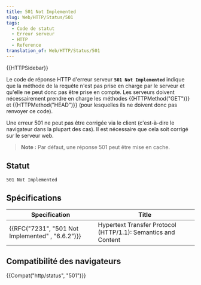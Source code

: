 ```yaml
---
title: 501 Not Implemented
slug: Web/HTTP/Status/501
tags:
  - Code de statut
  - Erreur serveur
  - HTTP
  - Reference
translation_of: Web/HTTP/Status/501
---
```

{{HTTPSidebar}}

Le code de réponse HTTP d'erreur serveur **`501 Not Implemented`** indique que la méthode de la requête n'est pas prise en charge par le serveur et qu'elle ne peut donc pas être prise en compte. Les serveurs doivent nécessairement prendre en charge les méthodes {{HTTPMethod("GET")}} et {{HTTPMethod("HEAD")}} (pour lesquelles ils ne doivent donc pas renvoyer ce code).

Une erreur 501 ne peut pas être corrigée via le client (c'est-à-dire le navigateur dans la plupart des cas). Il est nécessaire que cela soit corrigé sur le serveur web.

> **Note :** Par défaut, une réponse 501 peut être mise en cache.

## Statut

    501 Not Implemented

## Spécifications

| Specification                                                    | Title                                                         |
| ---------------------------------------------------------------- | ------------------------------------------------------------- |
| {{RFC("7231", "501 Not Implemented" , "6.6.2")}} | Hypertext Transfer Protocol (HTTP/1.1): Semantics and Content |

## Compatibilité des navigateurs

{{Compat("http/status", "501")}}

